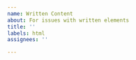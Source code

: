 ```yaml
---
name: Written Content
about: For issues with written elements
title: ''
labels: html
assignees: ''

---
```




